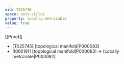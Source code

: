 ```yaml
---
uid: T025746
space: unit-cirlce
property: locally-metrizable
value: true
---
```

[[Proof]]

* [T025745] [topological manifold|P000083]
* [I000191] [topological manifold|P000083] => [Locally metrizable|P000082]

